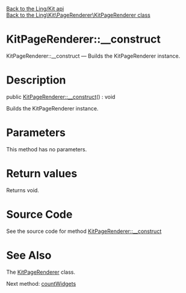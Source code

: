 [Back to the Ling/Kit api](https://github.com/lingtalfi/Kit/blob/master/doc/api/Ling/Kit.md)<br>
[Back to the Ling\Kit\PageRenderer\KitPageRenderer class](https://github.com/lingtalfi/Kit/blob/master/doc/api/Ling/Kit/PageRenderer/KitPageRenderer.md)


KitPageRenderer::__construct
================



KitPageRenderer::__construct — Builds the KitPageRenderer instance.




Description
================


public [KitPageRenderer::__construct](https://github.com/lingtalfi/Kit/blob/master/doc/api/Ling/Kit/PageRenderer/KitPageRenderer/__construct.md)() : void




Builds the KitPageRenderer instance.




Parameters
================

This method has no parameters.


Return values
================

Returns void.








Source Code
===========
See the source code for method [KitPageRenderer::__construct](https://github.com/lingtalfi/Kit/blob/master/PageRenderer/KitPageRenderer.php#L139-L150)


See Also
================

The [KitPageRenderer](https://github.com/lingtalfi/Kit/blob/master/doc/api/Ling/Kit/PageRenderer/KitPageRenderer.md) class.

Next method: [countWidgets](https://github.com/lingtalfi/Kit/blob/master/doc/api/Ling/Kit/PageRenderer/KitPageRenderer/countWidgets.md)<br>

